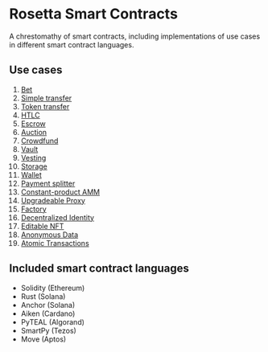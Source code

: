# Rosetta Smart Contracts

A chrestomathy of smart contracts, including implementations of use cases in different smart contract languages.

## Use cases
1. [Bet](contracts/bet)
1. [Simple transfer](contracts/simple_transfer)
1. [Token transfer](contracts/token_transfer)
1. [HTLC](contracts/htlc)
1. [Escrow](contracts/escrow)
1. [Auction](contracts/auction)
1. [Crowdfund](contracts/crowdfund)
1. [Vault](contracts/vault)
1. [Vesting](contracts/vesting)
1. [Storage](contracts/storage)
1. [Wallet](contracts/simple_wallet)
1. [Payment splitter](contracts/payment_splitter)
1. [Constant-product AMM](contracts/tinyamm)
1. [Upgradeable Proxy](contracts/upgradeableProxy)
1. [Factory](contracts/factory)
1. [Decentralized Identity](contracts/decentralized_identity)
1. [Editable NFT](contracts/editableNFT)
1. [Anonymous Data](contracts/anonymous_data)
1. [Atomic Transactions](contracts/atomic_transactions)

## Included smart contract languages
- Solidity (Ethereum)
- Rust (Solana)
- Anchor (Solana)
- Aiken (Cardano)
- PyTEAL (Algorand)
- SmartPy (Tezos)
- Move (Aptos)
